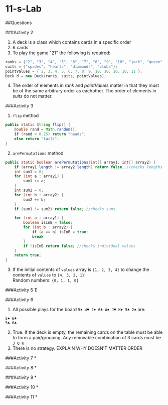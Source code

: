 # 11-s-Lab

##Questions

###Activity 2
1) A deck is a class which contains cards in a specific order  
2) 6 cards  
3) To play the game "21" the following is required:  
```java
ranks = {"2", "3", "4", "5", "6", "7", "8", "9", "10", "jack", "queen", "king", "ace"};
suits = {"spades", "hearts", "diamonds", "clubs"};
pointValues = { 2, 3, 4, 5, 6, 7, 8, 9, 10, 10, 10, 10, 11 };
Deck d = new Deck(ranks, suits, pointValues);
```
4) The order of elements in *rank* and *pointValues* matter in that they must be of the same arbitrary order as eachother. The order of elements in *suits* do not matter.

###Activity 3
1) ```flip``` method
```java
public static String flip() {
    double rand = Math.random();
    if (rand < 0.25) return "heads";
    else return "tails";
}
```
2) ```arePermutations``` method

```java
public static boolean arePermutations(int[] array1, int[] array2) {
    if (array1.length != array2.length) return false; //checks lengths
    int sum1 = 0;
    for (int a : array1) {
        sum1 += a;
    }
    int sum2 = 0;
    for (int b : array2) {
        sum2 += b;
    }
    if (sum1 != sum2) return false; //checks sums

    for (int a : array1) {
        boolean isInB = false;
        for (int b : array2) {
            if (a == b) isInB = true;
            break
        }
        if !isInB return false; //checks individual values
    }
    return true;
}
```

3) If the initial contents of ```values``` array is ```{1, 2, 3, 4}``` to change the contents of ```values``` to ```{4, 3, 2, 1}```:  
Random numbers: ```{0, 1, 1, 0}```

###Activity 5
1) 

###Activity 6
1) All possible plays for the board ```5♠ 4♥ 2♦ 6♣ A♠ J♥ K♦ 5♣ 2♠``` are:  
```
5♠ 6♣
5♣ 6♣
```
2) True. If the deck is empty, the remaining cards on the table must be able to form a pair/grouping. Any removable combination of 3 cards must be ```J Q K```  
3) There is no strategy. EXPLAIN WHY DOESN'T MATTER ORDER

###Activity 7
*

###Activity 8
*

###Activity 9
*

###Activity 10
*

###Activity 11
*
